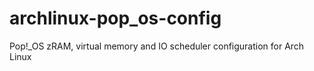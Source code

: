 # archlinux-pop_os-config
Pop!_OS zRAM, virtual memory and IO scheduler configuration for Arch Linux
